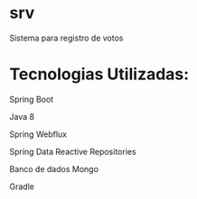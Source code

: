 # srv
Sistema para registro de votos

# Tecnologias Utilizadas:

Spring Boot

Java 8

Spring Webflux

Spring Data Reactive Repositories

Banco de dados Mongo

Gradle
